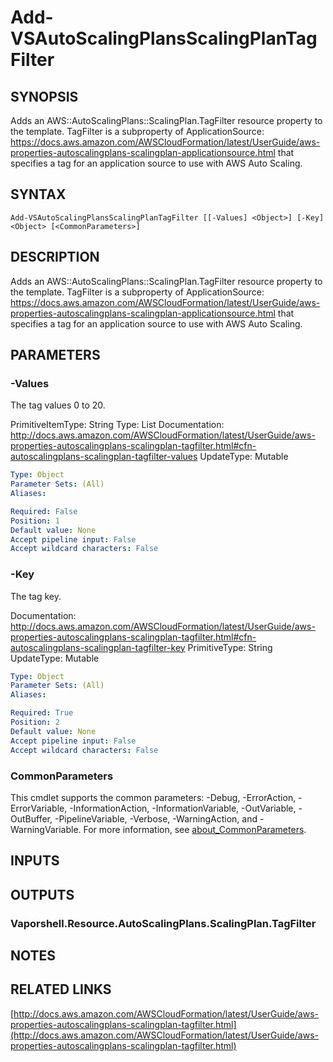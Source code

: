 # Add-VSAutoScalingPlansScalingPlanTagFilter

## SYNOPSIS
Adds an AWS::AutoScalingPlans::ScalingPlan.TagFilter resource property to the template.
TagFilter is a subproperty of ApplicationSource: https://docs.aws.amazon.com/AWSCloudFormation/latest/UserGuide/aws-properties-autoscalingplans-scalingplan-applicationsource.html that specifies a tag for an application source to use with AWS Auto Scaling.

## SYNTAX

```
Add-VSAutoScalingPlansScalingPlanTagFilter [[-Values] <Object>] [-Key] <Object> [<CommonParameters>]
```

## DESCRIPTION
Adds an AWS::AutoScalingPlans::ScalingPlan.TagFilter resource property to the template.
TagFilter is a subproperty of ApplicationSource: https://docs.aws.amazon.com/AWSCloudFormation/latest/UserGuide/aws-properties-autoscalingplans-scalingplan-applicationsource.html that specifies a tag for an application source to use with AWS Auto Scaling.

## PARAMETERS

### -Values
The tag values 0 to 20.

PrimitiveItemType: String
Type: List
Documentation: http://docs.aws.amazon.com/AWSCloudFormation/latest/UserGuide/aws-properties-autoscalingplans-scalingplan-tagfilter.html#cfn-autoscalingplans-scalingplan-tagfilter-values
UpdateType: Mutable

```yaml
Type: Object
Parameter Sets: (All)
Aliases:

Required: False
Position: 1
Default value: None
Accept pipeline input: False
Accept wildcard characters: False
```

### -Key
The tag key.

Documentation: http://docs.aws.amazon.com/AWSCloudFormation/latest/UserGuide/aws-properties-autoscalingplans-scalingplan-tagfilter.html#cfn-autoscalingplans-scalingplan-tagfilter-key
PrimitiveType: String
UpdateType: Mutable

```yaml
Type: Object
Parameter Sets: (All)
Aliases:

Required: True
Position: 2
Default value: None
Accept pipeline input: False
Accept wildcard characters: False
```

### CommonParameters
This cmdlet supports the common parameters: -Debug, -ErrorAction, -ErrorVariable, -InformationAction, -InformationVariable, -OutVariable, -OutBuffer, -PipelineVariable, -Verbose, -WarningAction, and -WarningVariable. For more information, see [about_CommonParameters](http://go.microsoft.com/fwlink/?LinkID=113216).

## INPUTS

## OUTPUTS

### Vaporshell.Resource.AutoScalingPlans.ScalingPlan.TagFilter
## NOTES

## RELATED LINKS

[http://docs.aws.amazon.com/AWSCloudFormation/latest/UserGuide/aws-properties-autoscalingplans-scalingplan-tagfilter.html](http://docs.aws.amazon.com/AWSCloudFormation/latest/UserGuide/aws-properties-autoscalingplans-scalingplan-tagfilter.html)

